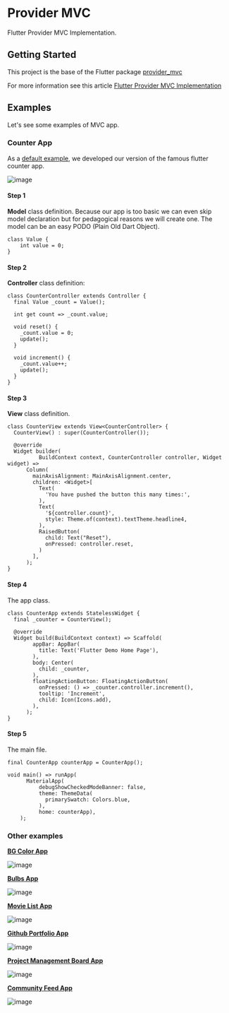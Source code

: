 # Provider MVC

Flutter Provider MVC Implementation.

## Getting Started

This project is the base of the Flutter package [provider_mvc](https://pub.dev/packages/provider_mvc)

For more information see this article
[Flutter Provider MVC Implementation](https://medium.com/@aymen.toumi/flutter-provider-mvc-implementation-267971a9c810)

## Examples

Let's see some examples of MVC app.

### Counter App

As a [default example](https://github.com/aymentoumi/ProviderMVC/tree/master/example), we developed our version of the famous flutter counter app.

![image](https://raw.githubusercontent.com/aymentoumi/ProviderMVC/master/example/image/counter.gif)

#### Step 1

**Model** class definition.
Because our app is too basic we can even skip model declaration but for pedagogical reasons we will create one.
The model can be an easy PODO (Plain Old Dart Object).

```
class Value {
    int value = 0;
}
```

#### Step 2

**Controller** class definition:

```
class CounterController extends Controller {
  final Value _count = Value();

  int get count => _count.value;

  void reset() {
    _count.value = 0;
    update();
  }

  void increment() {
    _count.value++;
    update();
  }
}
```

#### Step 3

**View** class definition.

```
class CounterView extends View<CounterController> {
  CounterView() : super(CounterController());

  @override
  Widget builder(
          BuildContext context, CounterController controller, Widget widget) =>
      Column(
        mainAxisAlignment: MainAxisAlignment.center,
        children: <Widget>[
          Text(
            'You have pushed the button this many times:',
          ),
          Text(
            '${controller.count}',
            style: Theme.of(context).textTheme.headline4,
          ),
          RaisedButton(
            child: Text("Reset"),
            onPressed: controller.reset,
          )
        ],
      );
}
```

#### Step 4

The app class.

```
class CounterApp extends StatelessWidget {
  final _counter = CounterView();

  @override
  Widget build(BuildContext context) => Scaffold(
        appBar: AppBar(
          title: Text('Flutter Demo Home Page'),
        ),
        body: Center(
          child: _counter,
        ),
        floatingActionButton: FloatingActionButton(
          onPressed: () => _counter.controller.increment(),
          tooltip: 'Increment',
          child: Icon(Icons.add),
        ),
      );
}
```

#### Step 5

The main file.

```
final CounterApp counterApp = CounterApp();

void main() => runApp(
      MaterialApp(
          debugShowCheckedModeBanner: false,
          theme: ThemeData(
            primarySwatch: Colors.blue,
          ),
          home: counterApp),
    );
```

### Other examples

[**BG Color App**](https://github.com/aymentoumi/ProviderMVC/tree/master/samples/bg_color)

![image](https://raw.githubusercontent.com/aymentoumi/ProviderMVC/master/samples/bg_color/image/bg_color.gif)

[**Bulbs App**](https://github.com/aymentoumi/ProviderMVC/tree/master/samples/bulbs)

![image](https://raw.githubusercontent.com/aymentoumi/ProviderMVC/master/samples/bulbs/image/bulbs.gif)

[**Movie List App**](https://github.com/aymentoumi/ProviderMVC/tree/master/samples/movie_list)

![image](https://raw.githubusercontent.com/aymentoumi/ProviderMVC/master/samples/movie_list/image/movie_list.gif)

[**Github Portfolio App**](https://github.com/aymentoumi/ProviderMVC/tree/master/samples/portfolio)

![image](https://raw.githubusercontent.com/aymentoumi/ProviderMVC/master/samples/portfolio/image/portfolio.gif)

[**Project Management Board App**](https://github.com/aymentoumi/ProviderMVC/tree/master/samples/project_board)

![image](https://raw.githubusercontent.com/aymentoumi/ProviderMVC/master/samples/project_board/image/project_board.gif)

[**Community Feed App**](https://github.com/aymentoumi/ProviderMVC/tree/master/samples/community_feed)

![image](https://raw.githubusercontent.com/aymentoumi/ProviderMVC/master/samples/community_feed/image/community_feed.gif)